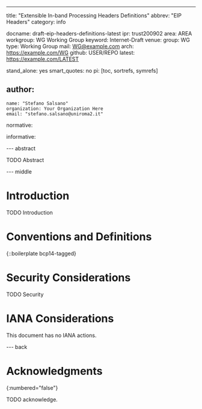 ---
title: "Extensible In-band Processing Headers Definitions"
abbrev: "EIP Headers"
category: info

docname: draft-eip-headers-definitions-latest
ipr: trust200902
area: AREA
workgroup: WG Working Group
keyword: Internet-Draft
venue:
  group: WG
  type: Working Group
  mail: WG@example.com
  arch: https://example.com/WG
  github: USER/REPO
  latest: https://example.com/LATEST

stand_alone: yes
smart_quotes: no
pi: [toc, sortrefs, symrefs]

author:
 -
    name: "Stefano Salsano"
    organization: Your Organization Here
    email: "stefano.salsano@uniroma2.it"

normative:

informative:


--- abstract

TODO Abstract


--- middle

# Introduction

TODO Introduction


# Conventions and Definitions

{::boilerplate bcp14-tagged}


# Security Considerations

TODO Security


# IANA Considerations

This document has no IANA actions.


--- back

# Acknowledgments
{:numbered="false"}

TODO acknowledge.
